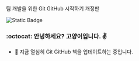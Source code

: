 팀 개발을 위한 Git GitHub 시작하기 개정판

![Static Badge](https://img.shields.io/badge/celestii-Hello_GitHub-blue)

### :octocat: 안녕하세요? 고양이입니다. :v:

- 🔭 지금 열심히 Git GitHub 책을 업데이트하는 중입니다.
<!--
**celestii/celestii** is a ✨ _special_ ✨ repository because its `README.md` (this file) appears on your GitHub profile.
 👋
Here are some ideas to get you started:

- 🔭 I’m currently working on ...
- 🌱 I’m currently learning ...
- 👯 I’m looking to collaborate on ...
- 🤔 I’m looking for help with ...
- 💬 Ask me about ...
- 📫 How to reach me: ...
- 😄 Pronouns: ...
- ⚡ Fun fact: ...
-->
